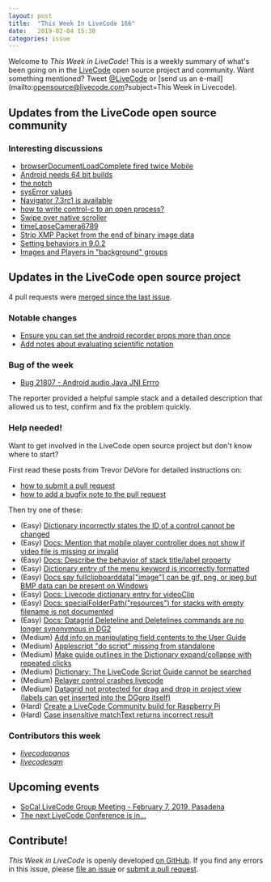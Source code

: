 ```yaml
---
layout: post
title:  "This Week In LiveCode 166"
date:   2019-02-04 15:30
categories: issue
---
```


Welcome to *This Week in LiveCode*!  This is a weekly summary of what's been
going on in the [LiveCode](https://livecode.com/) open source project and
community.  Want something mentioned?  Tweet
[@LiveCode](https://twitter.com/LiveCode) or
[send us an e-mail](mailto:opensource@livecode.com?subject=This Week in Livecode).

## Updates from the LiveCode open source community

<!---
### News & blog posts

- [Visitors in LiveCode](https://livecode.com/visitors-in-livecode/)
--->

### Interesting discussions

- [browserDocumentLoadComplete fired twice Mobile](https://www.mail-archive.com/use-livecode@lists.runrev.com/msg100400.html)
- [Android needs 64 bit builds](https://www.mail-archive.com/use-livecode@lists.runrev.com/msg100402.html)
- [the notch](https://www.mail-archive.com/use-livecode@lists.runrev.com/msg100406.html)
- [sysError values](https://www.mail-archive.com/use-livecode@lists.runrev.com/msg100413.html)
- [Navigator 7.3rc1 is available](https://www.mail-archive.com/use-livecode@lists.runrev.com/msg100425.html)
- [how to write control-c to an open process?](https://www.mail-archive.com/use-livecode@lists.runrev.com/msg100426.html)
- [Swipe over native scroller](https://www.mail-archive.com/use-livecode@lists.runrev.com/msg100448.html)
- [timeLapseCamera6789](https://www.mail-archive.com/use-livecode@lists.runrev.com/msg100450.html)
- [Strip XMP Packet from the end of binary image data](https://www.mail-archive.com/use-livecode@lists.runrev.com/msg100466.html)
- [Setting behaviors in 9.0.2](https://www.mail-archive.com/use-livecode@lists.runrev.com/msg100480.html)
- [Images and Players in "background" groups](https://www.mail-archive.com/use-livecode@lists.runrev.com/msg100487.html)

## Updates in the LiveCode open source project

4 pull requests were [merged since the last issue](https://github.com/search?q=org%3Alivecode+is%3Apublic+is%3Apr+is%3Amerged+merged%3A2019-01-28..2019-02-03&type=Issues).


<!---
### New LiveCode releases

- [LiveCode 9.0.2](https://www.mail-archive.com/use-livecode@lists.runrev.com/msg99471.html
)
--->


### Notable changes

- [Ensure you can set the android recorder props more than once](https://github.com/livecode/livecode/pull/6863)
- [Add notes about evaluating scientific notation](https://github.com/livecode/livecode/pull/6861)


### Bug of the week

- [Bug 21807 - Android audio Java JNI Errro](http://quality.livecode.com/show_bug.cgi?id=21807)

The reporter provided a helpful sample stack and a detailed description that allowed us to test, confirm and fix the problem quickly.


### Help needed!

Want to get involved in the LiveCode open source project but don't know where
to start?  

First read these posts from Trevor DeVore for detailed instructions on:

- [how to submit a pull request](https://www.mail-archive.com/use-livecode@lists.runrev.com/msg98530.html)
- [how to add a bugfix note to the pull request](https://www.mail-archive.com/use-livecode@lists.runrev.com/msg98611.html)

Then try one of these:

- (Easy) [Dictionary incorrectly states the ID of a control cannot be changed](https://quality.livecode.com/show_bug.cgi?id=21817)
- (Easy) [Docs: Mention that mobile player controller does not show if video file is missing or invalid](https://quality.livecode.com/show_bug.cgi?id=19631)
- (Easy) [Docs: Describe the behavior of stack title/label property](https://quality.livecode.com/show_bug.cgi?id=19660)
- (Easy) [Dictionary entry of the menu keyword is incorrectly formatted](https://quality.livecode.com/show_bug.cgi?id=20364)
- (Easy) [Docs say fullclipboarddata["image"] can be gif, png, or jpeg but BMP data can be present on Windows](https://quality.livecode.com/show_bug.cgi?id=20472)
- (Easy) [Docs: Livecode dictionary entry for videoClip](https://quality.livecode.com/show_bug.cgi?id=21156)
- (Easy) [Docs: specialFolderPath("resources") for stacks with empty filename is not documented](https://quality.livecode.com/show_bug.cgi?id=21183)
- (Easy) [Docs: Datagrid Deleteline and Deletelines commands are no longer synonymous in DG2](https://quality.livecode.com/show_bug.cgi?id=21576)
- (Medium) [Add info on manipulating field contents to the User Guide](http://quality.livecode.com/show_bug.cgi?id=18990)
- (Medium) [Applescript "do script" missing from standalone](http://quality.livecode.com/show_bug.cgi?id=20993)
- (Medium) [Make guide outlines in the Dictionary expand/collapse with repeated clicks](http://quality.livecode.com/show_bug.cgi?id=18184)
- (Medium) [Dictionary: The LiveCode Script Guide cannot be searched](http://quality.livecode.com/show_bug.cgi?id=15957)
- (Medium) [Relayer control crashes livecode](https://quality.livecode.com/show_bug.cgi?id=21460)
- (Medium) [Datagrid not protected for drag and drop in project view (labels can get inserted into the DGgrp itself)](https://quality.livecode.com/show_bug.cgi?id=21750)
- (Hard) [Create a LiveCode Community build for Raspberry Pi](http://forums.livecode.com/viewtopic.php?f=76&t=27912)
- (Hard) [Case insensitive matchText returns incorrect result](https://quality.livecode.com/show_bug.cgi?id=15312)


### Contributors this week

- *[livecodepanos](https://github.com/livecodepanos)*  
- *[livecodesam](https://github.com/livecodesam)*  

<!--
## Other LiveCode News


This section brings you other interesting news from across the LiveCode universe over the last week. This section may include non OSS projects.

- [IndyCam2_v100](https://www.mail-archive.com/use-livecode@lists.runrev.com/msg100365.html)
-->


## Upcoming events

* [SoCal LiveCode Group Meeting - February 7, 2019, Pasadena](http://forums.livecode.com/viewtopic.php?f=50&t=32009)
* [The next LiveCode Conference is in...](https://www.mail-archive.com/use-livecode@lists.runrev.com/msg94801.html)


## Contribute!

*This Week in LiveCode* is openly developed
[on GitHub](https://github.com/livecode/this-week-in-livecode).
If you find any errors in this issue, please
[file an issue](https://github.com/livecode/this-week-in-livecode/issues) or
[submit a pull request](https://github.com/livecode/this-week-in-livecode/pulls).

